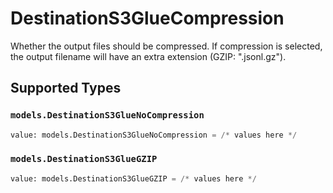 # DestinationS3GlueCompression

Whether the output files should be compressed. If compression is selected, the output filename will have an extra extension (GZIP: ".jsonl.gz").


## Supported Types

### `models.DestinationS3GlueNoCompression`

```python
value: models.DestinationS3GlueNoCompression = /* values here */
```

### `models.DestinationS3GlueGZIP`

```python
value: models.DestinationS3GlueGZIP = /* values here */
```

